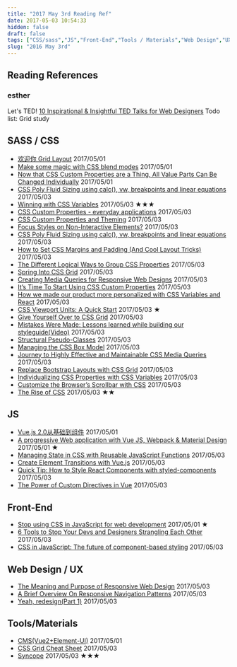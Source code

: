```yaml
---
title: "2017 May 3rd Reading Ref"
date: 2017-05-03 10:54:33
hidden: false
draft: false
tags: ["CSS/sass","JS","Front-End","Tools / Materials","Web Design","UX / UI"]
slug: "2016 May 3rd"
---
```


## Reading References
### esther
Let's TED!
[10 Inspirational & Insightful TED Talks for Web Designers](https://1stwebdesigner.com/ted-talks-for-web-designers/)
Todo list: Grid study

<!--more-->

## SASS / CSS
- [欢迎你 Grid Layout](https://zhuanlan.zhihu.com/p/26259608) 2017/05/01
- [Make some magic with CSS blend modes](https://pawelgrzybek.com/make-some-magic-with-css-blend-modes/) 2017/05/01
- [Now that CSS Custom Properties are a Thing, All Value Parts Can Be Changed Individually](https://css-tricks.com/now-css-custom-properties-thing-value-parts-can-changed-individually/) 2017/05/01
- [CSS Poly Fluid Sizing using calc(), vw, breakpoints and linear equations](https://medium.com/@jakobud/css-polyfluidsizing-using-calc-vw-breakpoints-and-linear-equations-8e15505d21ab) 2017/05/03
- [Winning with CSS Variables](https://vgpena.github.io/winning-with-css-variables/) 2017/05/03 ★★★
- [CSS Custom Properties - everyday applications](https://www.mikestreety.co.uk/blog/css-custom-properties-everyday-applications) 2017/05/03
- [CSS Custom Properties and Theming](https://css-tricks.com/css-custom-properties-theming/) 2017/05/03
- [Focus Styles on Non-Interactive Elements?](https://css-tricks.com/focus-styles-non-interactive-elements/) 2017/05/03
- [CSS Poly Fluid Sizing using calc(), vw, breakpoints and linear equations](https://medium.com/@jakobud/css-polyfluidsizing-using-calc-vw-breakpoints-and-linear-equations-8e15505d21ab) 2017/05/03
- [How to Set CSS Margins and Padding (And Cool Layout Tricks)](https://www.sitepoint.com/set-css-margins-padding-cool-layout-tricks/) 2017/05/03
- [The Different Logical Ways to Group CSS Properties](http://mediatemple.net/blog/tips/different-logical-ways-group-css-properties/) 2017/05/03
- [Spring Into CSS Grid](http://jonibologna.com/spring-into-css-grid/) 2017/05/03
- [Creating Media Queries for Responsive Web Designs](https://www.sitepoint.com/creating-media-queries-for-responsive-web-designs/) 2017/05/03
- [It’s Time To Start Using CSS Custom Properties](https://www.smashingmagazine.com/2017/04/start-using-css-custom-properties/) 2017/05/03
- [How we made our product more personalized with CSS Variables and React](https://medium.com/geckoboard-under-the-hood/how-we-made-our-product-more-personalized-with-css-variables-and-react-b29298fde608) 2017/05/03
- [CSS Viewport Units: A Quick Start](https://www.sitepoint.com/css-viewport-units-quick-start/) 2017/05/03 ★
- [Give Yourself Over to CSS Grid](https://www.webdirections.org/blog/give-css-grid-mike-riethmuller/) 2017/05/03
- [Mistakes Were Made: Lessons learned while building our styleguide(Video)](https://pusher.com/sessions/meetup/london-css/mistakes-were-made) 2017/05/03
- [Structural Pseudo-Classes](https://www.sitepoint.com/structural-pseudo-classes/) 2017/05/03
- [Managing the CSS Box Model](https://www.sitepoint.com/managing-the-css-box-model/) 2017/05/03
- [Journey to Highly Effective and Maintainable CSS Media Queries](https://notes.devlabs.bg/journey-to-highly-effective-and-maintainable-css-media-queries-876e5b92f918) 2017/05/03
- [Replace Bootstrap Layouts with CSS Grid](https://hacks.mozilla.org/2017/04/replace-bootstrap-layouts-with-css-grid/) 2017/05/03
- [Individualizing CSS Properties with CSS Variables](https://danielcwilson.com/blog/2017/04/individualized-properties/) 2017/05/03
- [Customize the Browser’s Scrollbar with CSS](https://scotch.io/tutorials/customize-the-browsers-scrollbar-with-css) 2017/05/03
- [The Rise of CSS](http://thehistoryoftheweb.com/the-rise-of-css/) 2017/05/03 ★★


## JS
- [Vue.js 2.0从基础到组件](http://gitbook.cn/books/58ef8e5a23bb8c646f93beef/index.html) 2017/05/01
- [A progressive Web application with Vue JS, Webpack & Material Design](https://blog.sicara.com/a-progressive-web-application-with-vue-js-webpack-material-design-part-1-c243e2e6e402) 2017/05/01 ★
- [Managing State in CSS with Reusable JavaScript Functions](https://css-tricks.com/managing-state-css-reusable-javascript-functions/) 2017/05/03
- [Create Element Transitions with Vue.js](http://codepen.io/Splode/post/create-element-transitions-with-vue-js) 2017/05/03
- [Quick Tip: How to Style React Components with styled-components](https://www.sitepoint.com/style-react-components-styled-components/) 2017/05/03
- [The Power of Custom Directives in Vue](https://css-tricks.com/power-custom-directives-vue/) 2017/05/03


## Front-End
- [Stop using CSS in JavaScript for web development](https://hackernoon.com/stop-using-css-in-javascript-for-web-development-fa32fb873dcc) 2017/05/01 ★
- [6 Tools to Stop Your Devs and Designers Strangling Each Other](https://www.sitepoint.com/6-collaboration-tools-for-your-devs-and-designers/) 2017/05/03
- [CSS in JavaScript: The future of component-based styling](https://medium.freecodecamp.com/css-in-javascript-the-future-of-component-based-styling-70b161a79a32) 2017/05/03


## Web Design / UX
- [The Meaning and Purpose of Responsive Web Design](https://www.sitepoint.com/the-meaning-and-purpose-of-responsive-web-design/) 2017/05/03
- [A Brief Overview On Responsive Navigation Patterns](https://www.smashingmagazine.com/2017/04/overview-responsive-navigation-patterns/) 2017/05/03
- [Yeah, redesign(Part 1)](https://medium.muz.li/yeah-redesign-part-1-b61af07eb41a) 2017/05/03


## Tools/Materials
- [CMS(Vue2+Element-UI)](https://github.com/lin-xin/vue-manage-system) 2017/05/01
- [CSS Grid Cheat Sheet](https://alialaa.github.io/css-grid-cheat-sheet/) 2017/05/03
- [Syncope](http://nowodzinski.pl/syncope/) 2017/05/03 ★★★
